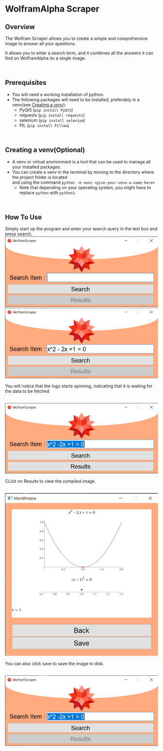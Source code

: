 # WolframAlpha Scraper

## Overview

The Wolfram Scraper allows you to create a simple and comprehensive image to answer all your questions.

It allows you to enter a search term, and it combines all the answers it can find on WolframAlpha ito a single image.

<br />

## Prerequisites
- You will need a working installation of python.
- The following packages will need to be installed, preferably in a venv(see [Creating a venv](./README.md#creating-a-venvoptional)):
    - PyQt5 (```pip install PyQt5```)
    - requests (```pip install requests```)
    - selenium (```pip install selenium```)
    - PIL (```pip install Pillow```)
    

<br />

## Creating a venv(Optional)
- A venv or virtual environment is a tool that can be used to manage all your installed packages.
- You can create a venv in the terminal by moving to the directory where the project folder is located  
and using the command ```python -m venv <give-your-venv-a-name-here>```
    - Note that depending on your operating system, you might have to replace ```python``` with ```python3```.

<br />

## How To Use

Simply start up the program and enter your search query in the text box and press search.
<img src="README-assets/pic1.png" /><br />
<img src="README-assets/pic2.png" /><br />
<p>You will notice that the logo starts spinning, indicating that it is waiting for the data to be fetched</p><br />
<img src="README-assets/pic4.png" /><br />
<p>CLick on Results to view the compiled image.</p><br />
<img src="README-assets/pic5.png" /><br />
<p>You can also click save to save the image to disk.</p><br />
<img src="README-assets/pic6.png" />
